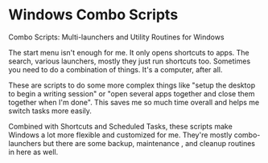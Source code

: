 
Windows Combo Scripts
===============================================================================

Combo Scripts: Multi-launchers and Utility Routines for Windows

The start menu isn't enough for me. It only opens shortcuts to apps. The search, various launchers, mostly they just run shortcuts too. Sometimes you need to do a combination of things. It's a computer, after all.

These are scripts to do some more complex things like "setup the desktop to begin a writing session" or "open several apps together and close them together when I'm done". This saves me so much time overall and helps me switch tasks more easily.

Combined with Shortcuts and Scheduled Tasks, these scripts make Windows a lot more flexible and customized for me. They're mostly combo-launchers but there are some backup, maintenance , and cleanup routines in here as well.
